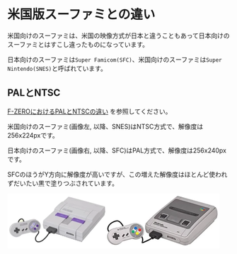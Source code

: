 # 米国版スーファミとの違い

米国向けのスーファミは、米国の映像方式が日本と違うこともあって日本向けのスーファミとはすこし違ったものになっています。

日本向けのスーファミは`Super Famicom(SFC)`、米国向けのスーファミは`Super Nintendo(SNES)`と呼ばれています。

## PALとNTSC

[F-ZEROにおけるPALとNTSCの違い](https://web.archive.org/web/20190801031357/http://cybermystery.web.fc2.com/research/1/1.html) を参照してください。

米国向けのスーファミ(画像左, 以降、SNES)はNTSC方式で、解像度は256x224pxです。

日本向けのスーファミ(画像右, 以降、SFC)はPAL方式で、解像度は256x240pxです。

SFCのほうがY方向に解像度が高いですが、この増えた解像度はほとんど使われずだいたい黒で塗りつぶされています。

![](images/pasted_image_0_2_large_545855df-9d0d-4145-98bb-0e348fe40b49_480x480.png)

